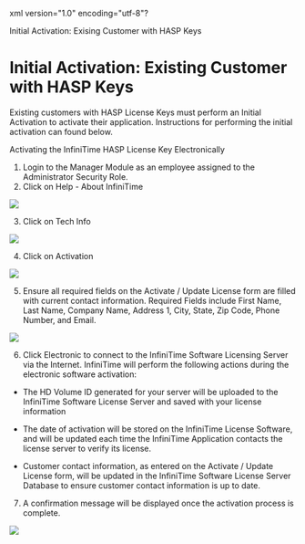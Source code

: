 xml version="1.0" encoding="utf-8"?





Initial Activation: Exising Customer with HASP Keys




# Initial Activation: Existing Customer with HASP Keys

Existing customers with HASP License Keys must perform an Initial Activation to activate their application. Instructions for performing the initial activation can found below.

Activating the InfiniTime HASP License Key Electronically

1. Login to the Manager Module as an employee assigned to the Administrator Security Role.
2. Click on Help - About InfiniTime

![](/img/image-404.png)

3. Click on Tech Info

![](/img/image-404.png)

4. Click on Activation

![](/img/image-404.png)

5. Ensure all required fields on the Activate / Update License form are filled with current contact information. Required Fields include First Name, Last Name, Company Name, Address 1, City, State, Zip Code, Phone Number, and Email.

![](/img/image-404.png)

6. Click Electronic to connect to the InfiniTime Software Licensing Server via the Internet. InfiniTime will perform the following actions during the electronic software activation:

* The HD Volume ID generated for your server will be uploaded to the InfiniTime Software License Server and saved with your license information

* The date of activation will be stored on the InfiniTime License Software, and will be updated each time the InfiniTime Application contacts the license server to verify its license.

* Customer contact information, as entered on the Activate / Update License form, will be updated in the InfiniTime Software License Server Database to ensure customer contact information is up to date.

7. A confirmation message will be displayed once the activation process is complete.

![](/img/image-404.png)